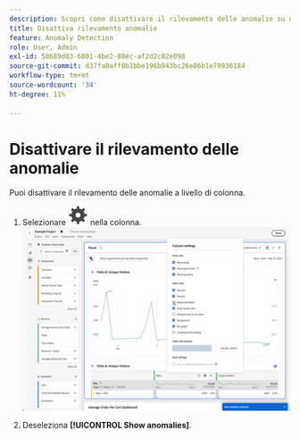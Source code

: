 ```yaml
---
description: Scopri come disattivare il rilevamento delle anomalie su qualsiasi metrica.
title: Disattiva rilevamento anomalie
feature: Anomaly Detection
role: User, Admin
exl-id: 58689d03-6801-4be2-88ec-af2d2c82e098
source-git-commit: d37fa0aff0b1bbe196b943bc26e86b1e79936184
workflow-type: tm+mt
source-wordcount: '34'
ht-degree: 11%

---
```


# Disattivare il rilevamento delle anomalie

Puoi disattivare il rilevamento delle anomalie a livello di colonna.

1. Selezionare ![Impostazione](/help/assets/icons/Setting.svg) nella colonna.
   ![](assets/turn-off-anomalies.png)

1. Deseleziona **[!UICONTROL Show anomalies]**.


